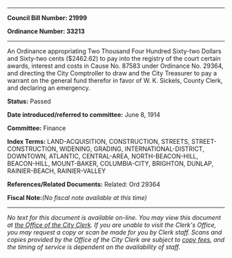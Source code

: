 

********

**Council Bill Number: 21999**
   
**Ordinance Number: 33213**
********

 An Ordinance appropriating Two Thousand Four Hundred Sixty-two Dollars and Sixty-two cents ($2462.62) to pay into the registry of the court certain awards, interest and costs in Cause No. 87583 under Ordinance No. 29364, and directing the City Comptroller to draw and the City Treasurer to pay a warrant on the general fund therefor in favor of W. K. Sickels, County Clerk, and declaring an emergency.

**Status:** Passed
   
   
**Date introduced/referred to committee:** June 8, 1914
   
**Committee:** Finance
   
   
**Index Terms:** LAND-ACQUISITION, CONSTRUCTION, STREETS, STREET-CONSTRUCTION, WIDENING, GRADING, INTERNATIONAL-DISTRICT, DOWNTOWN, ATLANTIC, CENTRAL-AREA, NORTH-BEACON-HILL, BEACON-HILL, MOUNT-BAKER, COLUMBIA-CITY, BRIGHTON, DUNLAP, RAINIER-BEACH, RAINIER-VALLEY

**References/Related Documents:** Related: Ord 29364

**Fiscal Note:**_(No fiscal note available at this time)_
********

_No text for this document is available on-line. You may view this document at [the Office of the City Clerk](http://www.seattle.gov/leg/clerk/contactUs.htm). If you are unable to visit the Clerk's Office, you may request a copy or scan be made for you by Clerk staff. Scans and copies provided by the Office of the City Clerk are subject to [copy fees](http://clerk.seattle.gov/~public/clerkfees.htm), and the timing of service is dependent on the availability of staff._


